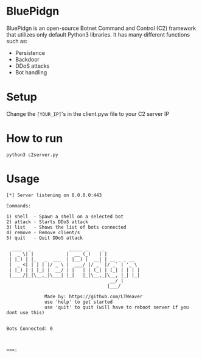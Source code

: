 # BluePidgn
BluePidgn is an open-source Botnet Command and Control (C2) framework that utilizes only default Python3 libraries. 
It has many different functions such as:
* Persistence
* Backdoor
* DDoS attacks
* Bot handling

# Setup
Change the ```[YOUR_IP]```'s in the client.pyw file to your C2 server IP

# How to run
```python3 c2server.py```

# Usage
```
[*] Server listening on 0.0.0.0:443

Commands:

1) shell  - Spawn a shell on a selected bot
2) attack - Starts DDoS attack
3) list   - Shows the list of bots connected
4) remove - Remove client/s
5) quit   - Quit DDoS attack

  ____  _              _____ _     _
 |  _ \| |            |  __ (_)   | |
 | |_) | |_   _  ___  | |__) |  __| | __ _ _ __
 |  _ <| | | | |/ _ \ |  ___/ |/ _` |/ _` | '_ \
 | |_) | | |_| |  __/ | |   | | (_| | (_| | | | |
 |____/|_|\__,_|\___| |_|   |_|\__,_|\__, |_| |_|
                                      __/ |
                                     |___/

              Made by: https://github.com/LTWeaver
              use 'help' to get started
              use 'quit' to quit (will have to reboot server if you dont use this)


Bots Connected: 0



>>>:
```
